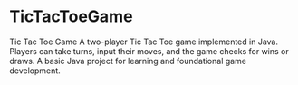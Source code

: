 # TicTacToeGame
Tic Tac Toe Game A two-player Tic Tac Toe game implemented in Java. Players can take turns, input their moves, and the game checks for wins or draws. A basic Java project for learning and foundational game development.
